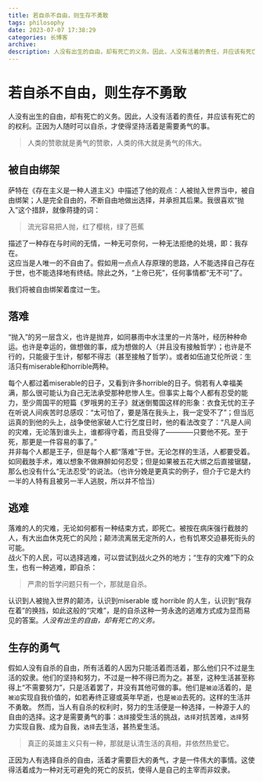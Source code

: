 ```yaml
---
title: 若自杀不自由，则生存不勇敢 
tags: philosophy
date: 2023-07-07 17:38:29
categories: 长博客
archive:
description: 人没有出生的自由，却有死亡的义务。因此，人没有活着的责任，并应该有死亡的的权利。正因为人随时可以自杀，才使得坚持活着是需要勇气的事。
---
```



# 若自杀不自由，则生存不勇敢
人没有出生的自由，却有死亡的义务。因此，人没有活着的责任，并应该有死亡的的权利。正因为人随时可以自杀，才使得坚持活着是需要勇气的事。
> 人类的赞歌就是勇气的赞歌，人类的伟大就是勇气的伟大。 
<!-- more -->
## 被自由绑架
萨特在《存在主义是一种人道主义》中描述了他的观点：人被抛入世界当中，被自由绑架；人是完全自由的，不断自由地做出选择，并承担其后果。我很喜欢“抛入”这个措辞，就像蒋捷的词：
> 流光容易把人抛，红了樱桃，绿了芭蕉

描述了一种存在与时间的无情，一种无可奈何，一种无法拒绝的处境，即：我存在。</br>
这应当是人唯一的不自由了。假如用一点点人存原理的思路，人不能选择自己存在于世，也不能选择地有终结。除此之外，“上帝已死”，任何事情都“无不可”了。

我们将被自由绑架着度过一生。

## 落难

“抛入”的另一层含义，也许是抛弃，如同暴雨中水洼里的一片落叶，经历种种命运。也许是幸运的，做想做的事，成为想做的人（并且没有接触哲学）；也许是不行的，只能疲于生计，郁郁不得志（甚至接触了哲学）。或者如伍迪艾伦所说：生活只有miserable和horrible两种。

每个人都过着miserable的日子，又看到许多horrible的日子。倘若有人幸福美满，那么很可能认为自己无法承受那种悲惨人生。但事实上每个人都有忍受的能力，至少周国平的短篇《罗哦男的王子》就迷倒蜀国这样的形象：衣食无忧的王子在听说人间疾苦时总感叹：“太可怕了，要是落在我头上，我一定受不了”；但当厄运真的到他的头上，战争使他家破人亡行乞度日时，他的看法改变了：“凡是人间的灾难，无论落到谁头上，谁都得守着，而且受得了————只要他不死。至于死，那更是一件容易的事了。”</br>
并非每个人都是王子，但是每个人都“落难”于世。无论怎样的生活，人都要受着。如同截肢手术，难以想象不做麻醉如何忍受；但是如果被五花大绑之后直接锯腿，那么也没有什么“无法忍受”的说法。（也许分娩是更真实的例子，但介于它是大约一半的人特有且被另一半人逃脱，所以并不恰当）

## 逃难
落难的人的灾难，无论如何都有一种结束方式，即死亡。被按在病床强行截肢的人，有大出血休克死亡的风险；颠沛流离居无定所的人，也有饥寒交迫暴死街头的可能。</br>
战火下的人民，可以选择逃难，可以尝试到战火之外的地方；“生存的灾难”下的众生，也有一种逃难，即自杀：
> 严肃的哲学问题只有一个，那就是自杀。

认识到人被抛入世界的颠沛，认识到miserable 或 horrible 的人生，认识到“我存在着”的换挡，如此这般的“灾难”，是的自杀这种一劳永逸的逃难方式成为显而易见的答案。*人没有出生的自由，却有死亡的义务。*

## 生存的勇气
  假如人没有自杀的自由，所有活着的人因为只能活着而活着，那么他们只不过是生活的奴隶。他们的坚持和努力，不过是一种不得已而为之。甚至，这种生活甚至称得上“不需要努力”，只是活着罢了，并没有其他可做的事。他们是`被迫`活着的，是`被迫`实现自我价值的，如若寿终正寝或英年早逝，也是`被迫`去死的。这样的生活并不勇敢。
然而，当人有自杀的权利时，努力的生活便是一种选择，一种源于人的自由的选择。这才是需要勇气的事：`选择`接受生活的挑战，`选择`对抗苦难，`选择`努力实现自我、成为自我，`选择`去生活，甚热爱生活。
> 真正的英雄主义只有一种，那就是认清生活的真相，并依然热爱它。

正因为人有选择自杀的自由，活着才需要巨大的勇气，才是一件伟大的事情。这使得活着成为一种对无可避免的死亡的反抗，使得人是自己的主宰而非奴隶。
